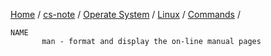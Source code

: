 [Home](https://mengxianbin.github.io) /
[cs-note](https://mengxianbin.github.io/cs-note) /
[Operate System](https://mengxianbin.github.io/cs-note/content/operate_system) /
[Linux](https://mengxianbin.github.io/cs-note/content/operate_system/linux) /
[Commands](https://mengxianbin.github.io/cs-note/content/operate_system/linux/commands) /

```man
NAME
       man - format and display the on-line manual pages
```